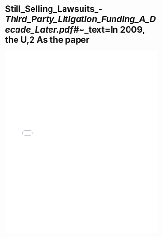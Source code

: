 # Still_Selling_Lawsuits_-_Third_Party_Litigation_Funding_A_Decade_Later.pdf#_~_text=In 2009, the U,2 As the paper

<embed src="Still_Selling_Lawsuits_-_Third_Party_Litigation_Funding_A_Decade_Later.pdf#_~_text=In 2009, the U,2 As the paper.pdf" type="application/pdf" width="100%" height="600px">
